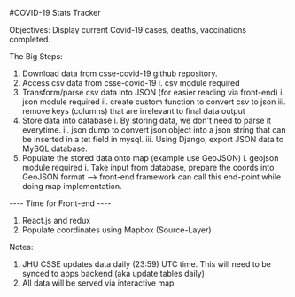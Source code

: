 #COVID-19 Stats Tracker

Objectives:
Display current Covid-19 cases, deaths, vaccinations completed.

The Big Steps:
1. Download data from csse-covid-19 github repository.
2. Access csv data from csse-covid-19
    i.  csv module required
3. Transform/parse csv data into JSON (for easier reading via front-end)
    i. json module required
    ii. create custom function to convert csv to json
    iii. remove keys (columns) that are irrelevant to final data output 
4. Store data into database
    i. By storing data, we don't need to parse it everytime.
    ii. json dump to convert json object into a json string that can be inserted in a tet field in mysql.
    iii. Using Django, export JSON data to MySQL database.
5. Populate the stored data onto map (example use GeoJSON)
    i. geojson module required
    i. Take input from database, prepare the coords into GeoJSON format --> front-end framework can call this end-point while doing map implementation. 

---- Time for Front-end ----
1. React.js and redux
2. Populate coordinates using Mapbox (Source-Layer)


Notes:
1. JHU CSSE updates data daily (23:59) UTC time. This will need to be synced to apps backend (aka update tables daily)
2. All data will be served via interactive map
